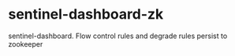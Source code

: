 # sentinel-dashboard-zk
sentinel-dashboard. Flow control rules  and degrade rules persist to zookeeper
